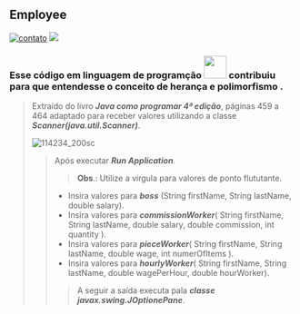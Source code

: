 ## Employee
[![contato](https://img.shields.io/badge/Windows-0078D6?style=for-the-badge&logo=windows&logoColor=white)]()
[![](https://img.shields.io/badge/Ubuntu-E95420?style=for-the-badge&logo=ubuntu&logoColor=white)]()</p>

 <p><h3> Esse código em linguagem de programção <img src="https://cdn.jsdelivr.net/gh/devicons/devicon/icons/java/java-plain-wordmark.svg" 
 width"40" height="40"/> contribuiu para que entendesse o conceito de herança e polimorfismo   
.</h3></p>
 <p></p>

>    Extraído do livro ***Java como programar 4ª edição***, páginas 459 a 464
     adaptado para receber valores utilizando a classe ***Scanner(java.util.Scanner)***.
    <div align="left"> ![114234_200sc](https://user-images.githubusercontent.com/66042254/155350239-7e97453e-7b5c-41ad-ba96-682fe8e0b004.jpg)</div>
>> Após executar ***Run Application***.
>>> **Obs**.: Utilize a vírgula para valores de ponto flututante. 
>>-   Insira valores para ***boss*** (String firstName, String lastName, double salary).
>>-   Insira valores para ***commissionWorker***( String firstName, String lastName, double salary, double commission, int quantity ).
>>-   Insira valores para ***pieceWorker***( String firstName, String lastName, double wage,  int numerOfItems ).
>>-   Insira valores para ***hourlyWorker***( String firstName, String lastName, double wagePerHour, double hourWorker).
>>> A seguir a saída executa pala ***classe javax.swing.JOptionePane***.

